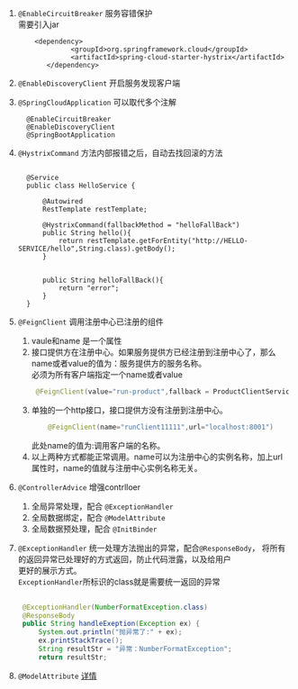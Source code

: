1.  `@EnableCircuitBreaker`  服务容错保护  
    需要引入jar 
    ```aidl
        <dependency>
                 <groupId>org.springframework.cloud</groupId>
                 <artifactId>spring-cloud-starter-hystrix</artifactId>
           </dependency> 
    ```
2.  `@EnableDiscoveryClient`  开启服务发现客户端

3.  `@SpringCloudApplication`  可以取代多个注解    
      ```aidl
        @EnableCircuitBreaker 
        @EnableDiscoveryClient
        @SpringBootApplication

      ```
4.   `@HystrixCommand`  方法内部报错之后，自动去找回滚的方法    
      ```aidl
         
        @Service
        public class HelloService {
        
            @Autowired
            RestTemplate restTemplate;
        
            @HystrixCommand(fallbackMethod = "helloFallBack")
            public String hello(){
                return restTemplate.getForEntity("http://HELLO-SERVICE/hello",String.class).getBody();
            }
        
        
            public String helloFallBack(){
                return "error";
            }
        }

       ```
     
5.   `@FeignClient`  调用注册中心已注册的组件 
        1. vaule和name 是一个属性
        2. 接口提供方在注册中心。如果服务提供方已经注册到注册中心了，那么name或者value的值为：服务提供方的服务名称。  
           必须为所有客户端指定一个name或者value  
           ```java
            @FeignClient(value="run-product",fallback = ProductClientServiceFallBack.class)
           ``` 
        3.  单独的一个http接口，接口提供方没有注册到注册中心。     
            ```java
                @FeignClient(name="runClient11111",url="localhost:8001")
            ```
            此处name的值为:调用客户端的名称。  
        4.  以上两种方式都能正常调用。name可以为注册中心的实例名称，加上url属性时，name的值就与注册中心实例名称无关。    
6.   `@ControllerAdvice` 增强contrlloer
        1. 全局异常处理，配合 `@ExceptionHandler`
        2. 全局数据绑定，配合 `@ModelAttribute`
        3. 全局数据预处理，配合 `@InitBinder`
7.   `@ExceptionHandler`  统一处理方法抛出的异常，配合`@ResponseBody`，  将所有的返回异常已处理好的方式返回，防止代码泄露，以及给用户  
       更好的展示方式。  
       `ExceptionHandler`所标识的class就是需要统一返回的异常
       ```java
        
        @ExceptionHandler(NumberFormatException.class)
        @ResponseBody
        public String handleExeption(Exception ex) {
            System.out.println("抛异常了:" + ex);
            ex.printStackTrace();
            String resultStr = "异常：NumberFormatException";
            return resultStr;
        ```     
8.  `@ModelAttribute`  [详情]()
    